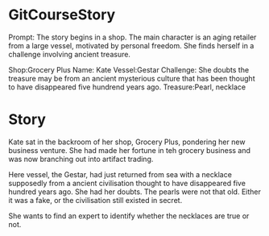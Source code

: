 # GitCourseStory

Prompt: The story begins in a shop. The main character is an aging retailer from a large vessel, motivated by personal freedom. She finds herself in a challenge involving ancient treasure.

Shop:Grocery Plus
Name: Kate
Vessel:Gestar
Challenge: She doubts the treasure may be from an ancient mysterious culture that has been thought to have disappeared five hundrend years ago.
Treasure:Pearl, necklace

# Story

Kate sat in the backroom of her shop, Grocery Plus, pondering her new business venture. She had made her fortune in teh grocery business and was now branching out into artifact trading.

Here vessel, the Gestar, had just returned from sea with a necklace supposedly from a ancient civilisation thought to have disappeared five hundred years ago. She had her doubts. The pearls were not that old. Either it was a fake, or the civilisation still existed in secret.

She wants to find an expert to identify whether the necklaces are true or not.
